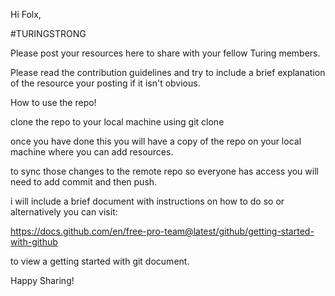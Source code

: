 Hi Folx, 

#TURINGSTRONG

Please post your resources here to share with your fellow Turing members.

Please read the contribution guidelines and try to include a brief explanation of the resource your posting if it isn't obvious.

How to use the repo!

clone the repo to your local machine using git clone 

once you have done this you will have a copy of the repo on your local machine where you can add resources.

to sync those changes to the remote repo so everyone has access you will need to add commit and then push.

i will include a brief document with instructions on how to do so or alternatively you can visit:

https://docs.github.com/en/free-pro-team@latest/github/getting-started-with-github

to view a getting started with git document.



Happy Sharing!



